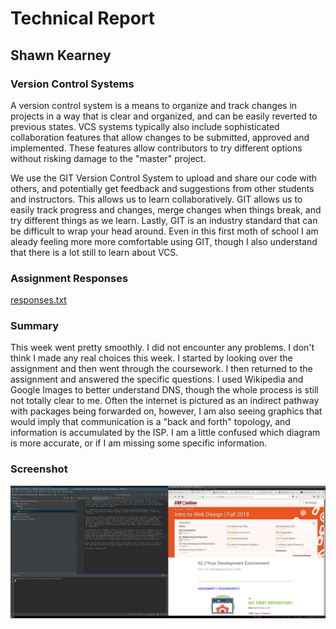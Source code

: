# Technical Report
## Shawn Kearney

### Version Control Systems
A version control system is a means to organize and track changes in projects in a way that is clear and organized, and can be easily reverted to previous states. VCS systems typically also include sophisticated collaboration features that allow changes to be submitted, approved and implemented. These features allow contributors to try different options without risking damage to the "master" project.

We use the GIT Version Control System to upload and share our code with others, and potentially get feedback and suggestions from other students and instructors. This allows us to learn collaboratively. GIT allows us to easily track progress and changes, merge changes when things break, and try different things as we learn. Lastly, GIT is an industry standard that can be difficult to wrap your head around. Even in this first moth of school I am aleady feeling more more comfortable using GIT, though I also understand that there is a lot still to learn about VCS.

### Assignment Responses

[responses.txt](responses.txt)

### Summary

This week went pretty smoothly. I did not encounter any problems. I don't think I made any real choices this week. I started by looking over the assignment and then went through the coursework. I then returned to the assignment and answered the specific questions. I used Wikipedia and Google Images to better understand DNS, though the whole process is still not totally clear to me. Often the internet is pictured as an indirect pathway with packages being forwarded on, however, I am also seeing graphics that would imply that communication is a "back and forth" topology, and information is accumulated by the ISP. I am a little confused which diagram is more accurate, or if I am missing some specific information.

### Screenshot

![cat eating spaghetti](img/screenshot.png)